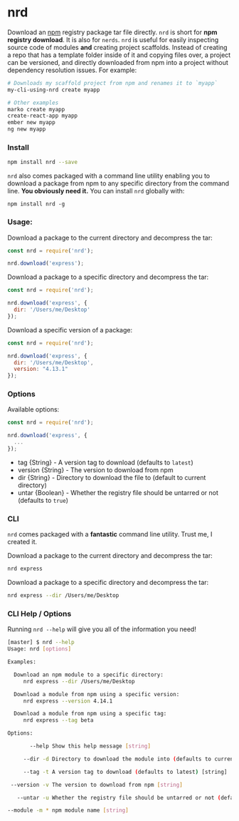 # nrd

Download an [npm](https://www.npmjs.com/) registry package tar file directly.
`nrd` is short for **npm registry download**. It is also for `nerds`. `nrd` is
useful for easily inspecting source code of modules **and** creating project
scaffolds. Instead of creating a repo that has a template folder inside of it
and copying files over, a project can be versioned, and directly downloaded from
npm into a project without dependency resolution issues. For example:

```bash
# Downloads my scaffold project from npm and renames it to `myapp`
my-cli-using-nrd create myapp

# Other examples
marko create myapp
create-react-app myapp
ember new myapp
ng new myapp
```

### Install

```bash
npm install nrd --save
```

`nrd` also comes packaged with a command line utility enabling you to download
a package from npm to any specific directory from the command line. **You
obviously need it.** You can install `nrd` globally with:

```
npm install nrd -g
```

### Usage:

Download a package to the current directory and decompress the tar:

```js
const nrd = require('nrd');

nrd.download('express');
```

Download a package to a specific directory and decompress the tar:

```js
const nrd = require('nrd');

nrd.download('express', {
  dir: '/Users/me/Desktop'
});
```

Download a specific version of a package:

```js
const nrd = require('nrd');

nrd.download('express', {
  dir: '/Users/me/Desktop',
  version: "4.13.1"
});
```

### Options

Available options:

```js
const nrd = require('nrd');

nrd.download('express', {
  ...
});
```

- tag {String} - A version tag to download (defaults to `latest`)
- version {String} - The version to download from npm
- dir {String} - Directory to download the file to (default to current directory)
- untar {Boolean} - Whether the registry file should be untarred or not (defaults to `true`)

### CLI

`nrd` comes packaged with a **fantastic** command line utility. Trust me, I
created it.

Download a package to the current directory and decompress the tar:

```bash
nrd express
```

Download a package to a specific directory and decompress the tar:

```bash
nrd express --dir /Users/me/Desktop
```

### CLI Help / Options

Running `nrd --help` will give you all of the information you need!

```bash
[master] $ nrd --help
Usage: nrd [options]

Examples:

  Download an npm module to a specific directory:
     nrd express --dir /Users/me/Desktop

  Download a module from npm using a specific version:
     nrd express --version 4.14.1

  Download a module from npm using a specific tag:
     nrd express --tag beta

Options:

       --help Show this help message [string]

     --dir -d Directory to download the module into (defaults to current directory) [string]

     --tag -t A version tag to download (defaults to latest) [string]

 --version -v The version to download from npm [string]

   --untar -u Whether the registry file should be untarred or not (defaults to true) [boolean]

--module -m * npm module name [string]
```

